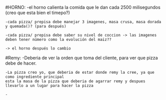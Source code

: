 #HORNO:
    -el horno calienta la comida que le dan cada 2500 milisegundos (creo que esta bien el timepo?)

    -cada pizza/ prepisa debe manejar 3 imagenes, masa crusa, masa dorada y quemada()? (para después)

    -cada pizza/ prepisa debe saber su nivel de coccion -> las imagenes deben tener número como la evolución del maiz??

    -> el horno después lo cambio

#Remy: 
    -Deberia de ver la orden que toma del cliente, para ver que pizza debe de hacer.
    
    -La pizza creo yo, que deberia de estar donde remy la cree, ya que como ingrediente principal
    esta la masa de la pizza que deberia de agarrar remy y despues llevarlo a un lugar para hacer la pizza

    -